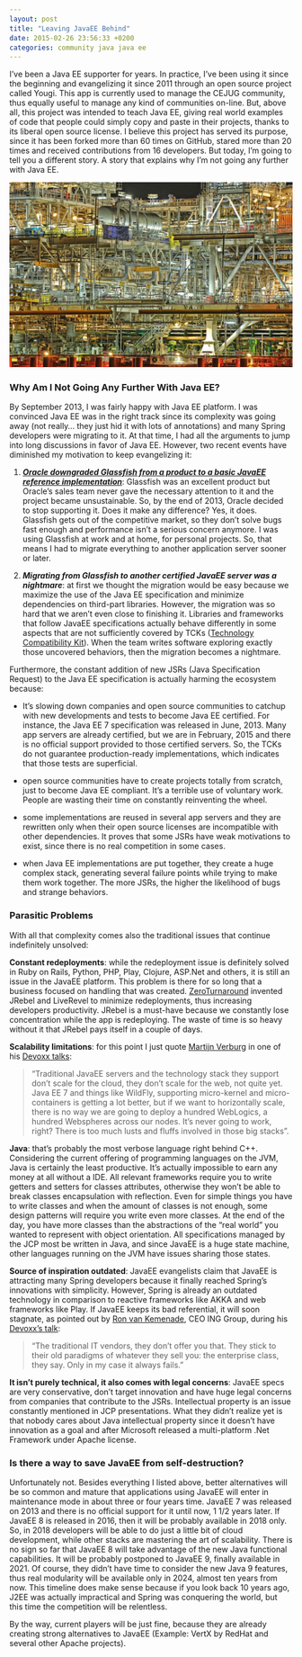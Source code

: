```yaml
---
layout: post
title: "Leaving JavaEE Behind"
date: 2015-02-26 23:56:33 +0200
categories: community java java ee
---
```


I’ve been a Java EE supporter for years. In practice, I’ve been using it since the beginning and evangelizing it since 2011 through an open source project called Yougi. This app is currently used to manage the CEJUG community, thus equally useful to manage any kind of communities on-line. But, above all, this project was intended to teach Java EE, giving real world examples of code that people could simply copy and paste in their projects, thanks to its liberal open source license. I believe this project has served its purpose, since it has been forked more than 60 times on GitHub, stared more than 20 times and received contributions from 16 developers. But today, I’m going to tell you a different story. A story that explains why I’m not going any further with Java EE.

<a href="http://www.hildeberto.com/wp-content/uploads/2015/02/complexity.png">![complexity-1024x668.png](/images/posts/complexity-1024x668.png)</a>

<h3>Why Am I Not Going Any Further With Java EE?</h3>

By September 2013, I was fairly happy with Java EE platform. I was convinced Java EE was in the right track since its complexity was going away (not really… they just hid it with lots of annotations) and many Spring developers were migrating to it. At that time, I had all the arguments to jump into long discussions in favor of Java EE. However, two recent events have diminished my motivation to keep evangelizing it:

1. <em><strong><a href="http://www.hildeberto.com/2013/11/glassfish-is-now-a-javaee-toy.html" target="blank" title="Glassfish Is Now A JavaEE Toy">Oracle downgraded Glassfish from a product to a basic JavaEE reference implementation</a></strong></em>: Glassfish was an excellent product but Oracle’s sales team never gave the necessary attention to it and the project became unsustainable. So, by the end of 2013, Oracle decided to stop supporting it. Does it make any difference? Yes, it does. Glassfish gets out of the competitive market, so they don’t solve bugs fast enough and performance isn’t a serious concern anymore. I was using Glassfish at work and at home, for personal projects. So, that means I had to migrate everything to another application server sooner or later.

2. <em><strong>Migrating from Glassfish to another certified JavaEE server was a nightmare</strong></em>: at first we thought the migration would be easy because we maximize the use of the Java EE specification and minimize dependencies on third-part libraries. However, the migration was so hard that we aren’t even close to finishing it. Libraries and frameworks that follow JavaEE specifications actually behave differently in some aspects that are not sufficiently covered by TCKs (<a href="https://jcp.org/en/resources/guide-tck" target="blank">Technology Compatibility Kit</a>). When the team writes software exploring exactly those uncovered behaviors, then the migration becomes a nightmare.

Furthermore, the constant addition of new JSRs (Java Specification Request) to the Java EE specification is actually harming the ecosystem because:

- It’s slowing down companies and open source communities to catchup with new developments and tests to become Java EE certified. For instance, the Java EE 7 specification was released in June, 2013. Many app servers are already certified, but we are in February, 2015 and there is no official support provided to those certified servers. So, the TCKs do not guarantee production-ready implementations, which indicates that those tests are superficial.

- open source communities have to create projects totally from scratch, just to become Java EE compliant. It’s a terrible use of voluntary work. People are wasting their time on constantly reinventing the wheel.

- some implementations are reused in several app servers and they are rewritten only when their open source licenses are incompatible with other dependencies. It proves that some JSRs have weak motivations to exist, since there is no real competition in some cases.

- when Java EE implementations are put together, they create a huge complex stack, generating several failure points while trying to make them work together. The more JSRs, the higher the likelihood of bugs and strange behaviors.

<h3>Parasitic Problems</h3>

With all that complexity comes also the traditional issues that continue indefinitely unsolved:

<strong>Constant redeployments</strong>: while the redeployment issue is definitely solved in Ruby on Rails, Python, PHP, Play, Clojure, ASP.Net and others, it is still an issue in the JavaEE platform. This problem is there for so long that a business focused on handling that was created. <a href="http://zeroturnaround.com" target="blank">ZeroTurnaround</a> invented JRebel and LiveRevel to minimize redeployments, thus increasing developers productivity. JRebel is a must-have because we constantly lose concentration while the app is redeploying. The waste of time is so heavy without it that JRebel pays itself in a couple of days.

<strong>Scalability limitations</strong>: for this point I just quote <a href="https://twitter.com/karianna" target="blank">Martijn Verburg</a> in one of his <a href="https://www.parleys.com/talk/the-lean-start-up-ninja" target="blank">Devoxx talks</a>:

> “Traditional JavaEE servers and the technology stack they support don’t scale for the cloud, they don’t scale for the web, not quite yet. Java EE 7 and things like WildFly, supporting micro-kernel and micro-containers is getting a lot better, but if we want to horizontally scale, there is no way we are going to deploy a hundred WebLogics, a hundred Webspheres across our nodes. It’s never going to work, right? There is too much lusts and fluffs involved in those big stacks”.

<strong>Java</strong>: that’s probably the most verbose language right behind C++. Considering the current offering of programming languages on the JVM, Java is certainly the least productive. It’s actually impossible to earn any money at all without a IDE. All relevant frameworks require you to write getters and setters for classes attributes, otherwise they won’t be able to break classes encapsulation with reflection. Even for simple things you have to write classes and when the amount of classes is not enough, some design patterns will require you write even more classes. At the end of the day, you have more classes than the abstractions of the “real world” you wanted to represent with object orientation. All specifications managed by the JCP most be written in Java, and since JavaEE is a huge state machine, other languages running on the JVM have issues sharing those states.

<strong>Source of inspiration outdated</strong>: JavaEE evangelists claim that JavaEE is attracting many Spring developers because it finally reached Spring’s innovations with simplicity. However, Spring is already an outdated technology in comparison to reactive frameworks like AKKA and web frameworks like Play. If JavaEE keeps its bad referential, it will soon stagnate, as pointed out by <a href="http://www.ing.jobs/Netherlands/Expertise/Information-Technology/Blog/Ron-van-Kemenade-8.htm" target="blank">Ron van Kemenade</a>, CEO ING Group, during his <a href="https://www.parleys.com/talk/the-end-traditional-enterprise-it" target="blank">Devoxx’s talk</a>:

> “The traditional IT vendors, they don’t offer you that. They stick to their old paradigms of whatever they sell you: the enterprise class, they say. Only in my case it always fails.”

<strong>It isn’t purely technical, it also comes with legal concerns</strong>: JavaEE specs are very conservative, don’t target innovation and have huge legal concerns from companies that contribute to the JSRs. Intellectual property is an issue constantly mentioned in JCP presentations. What they didn’t realize yet is that nobody cares about Java intellectual property since it doesn’t have innovation as a goal and after Microsoft released a multi-platform .Net Framework under Apache license.

<h3>Is there a way to save JavaEE from self-destruction?</h3>

Unfortunately not. Besides everything I listed above, better alternatives will be so common and mature that applications using JavaEE will enter in maintenance mode in about three or four years time. JavaEE 7 was released on 2013 and there is no official support for it until now, 1 1/2 years later. If JavaEE 8 is released in 2016, then it will be probably available in 2018 only. So, in 2018 developers will be able to do just a little bit of cloud development, while other stacks are mastering the art of scalability. There is no sign so far that JavaEE 8 will take advantage of the new Java functional capabilities. It will be probably postponed to JavaEE 9, finally available in 2021. Of course, they didn’t have time to consider the new Java 9 features, thus real modularity will be available only in 2024, almost ten years from now. This timeline does make sense because if you look back 10 years ago, J2EE was actually impractical and Spring was conquering the world, but this time the competition will be relentless.

By the way, current players will be just fine, because they are already creating strong alternatives to JavaEE (Example: VertX by RedHat and several other Apache projects).
